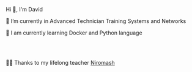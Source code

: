 Hi 👋, I'm David

🔭 I’m currently in Advanced Technician Training Systems and Networks

🌱 I am currently learning Docker and Python language

<br><br>

👨‍🏫 Thanks to my lifelong teacher <a href=https://github.com/Niromash>Niromash</a>

<!---
KStoums/KStoums is a ✨ special ✨ repository because its `README.md` (this file) appears on your GitHub profile.
You can click the Preview link to take a look at your changes.
--->
